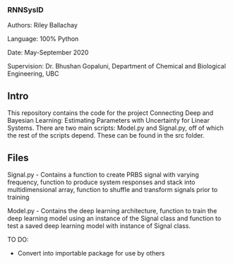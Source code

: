 ### RNNSysID

Authors: Riley Ballachay

Language: 100% Python

Date: May-September 2020

Supervision: Dr. Bhushan Gopaluni, Department of Chemical and Biological Engineering, UBC

## Intro
This repository contains the code for the project Connecting Deep and Bayesian Learning: Estimating Parameters with Uncertainty for Linear Systems.
There are two main scripts: Model.py and Signal.py, off of which the rest of the scripts depend. These can be found in the src folder.

## Files 
Signal.py - Contains a function to create PRBS signal with varying frequency, function to produce system responses and stack into multidimensional array, function to shuffle and transform signals prior to training

Model.py - Contains the deep learning architecture, function to train the deep learning model using an instance of the Signal class and function to test a saved deep learning model with instance of Signal class.

TO DO:
- Convert into importable package for use by others
